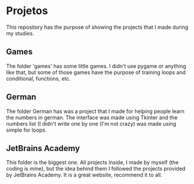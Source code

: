 # Projetos

This repository has the purpose of showing the projects that I made during my studies.

## Games

The folder 'games' has some little games. I didn't use pygame or anything like that, but some of those games have the purpose of training loops and conditional, functions, etc.  

## German

The folder German has was a project that I made for helping people learn the numbers in german. The interface was made using Tkinter and the numbers list  (I didn't write one by one (I'm not crazy) was made using simple for loops.

## JetBrains Academy

This folder is the biggest one. All projects inside, I made by myself (the coding is mine), but the idea behind them  I followed the projects provided by JetBrains Academy. It is a great website, recommend it to all.
